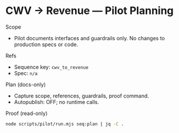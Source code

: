 # CWV → Revenue — Pilot Planning

Scope

- Pilot documents interfaces and guardrails only. No changes to production specs or code.

Refs

- Sequence key: `cwv_to_revenue`
- Spec: `n/a`

Plan (docs-only)

- Capture scope, references, guardrails, proof command.
- Autopublish: OFF; no runtime calls.

Proof (read-only)

```bash
node scripts/pilot/run.mjs seq:plan | jq -C .
```
